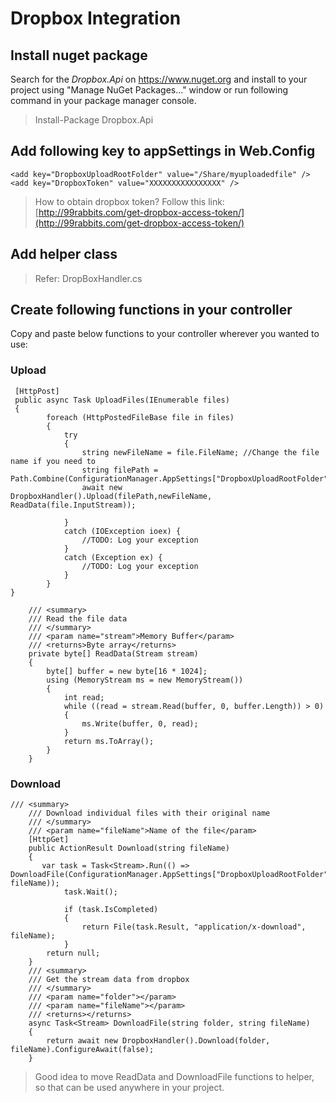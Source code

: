 # Dropbox Integration

## Install nuget package
Search for the *Dropbox.Api* on https://www.nuget.org and install to your project using "Manage NuGet Packages..." window or run following command in your package manager console.
> Install-Package Dropbox.Api

## Add following key to appSettings in Web.Config

    <add key="DropboxUploadRootFolder" value="/Share/myuploadedfile" />
    <add key="DropboxToken" value="XXXXXXXXXXXXXXXX" />
> How to obtain dropbox token? Follow this link: [http://99rabbits.com/get-dropbox-access-token/](http://99rabbits.com/get-dropbox-access-token/) 

## Add helper class
> Refer: DropBoxHandler.cs

## Create following functions in your controller 
Copy and paste below functions to your controller wherever you wanted to use:

### Upload

     [HttpPost]
     public async Task UploadFiles(IEnumerable files)
     {
            foreach (HttpPostedFileBase file in files)
            {
                try
                {
                    string newFileName = file.FileName; //Change the file name if you need to
                    string filePath = Path.Combine(ConfigurationManager.AppSettings["DropboxUploadRootFolder"]);
                    await new DropboxHandler().Upload(filePath,newFileName, ReadData(file.InputStream));
                    
                }
                catch (IOException ioex) {
                    //TODO: Log your exception
                }
                catch (Exception ex) {
                    //TODO: Log your exception
                }
            }
    }

        /// <summary>
        /// Read the file data
        /// </summary>
        /// <param name="stream">Memory Buffer</param>
        /// <returns>Byte array</returns>
        private byte[] ReadData(Stream stream)
        {
            byte[] buffer = new byte[16 * 1024];
            using (MemoryStream ms = new MemoryStream())
            {
                int read;
                while ((read = stream.Read(buffer, 0, buffer.Length)) > 0)
                {
                    ms.Write(buffer, 0, read);
                }
                return ms.ToArray();
            }
        }
### Download

	/// <summary>
        /// Download individual files with their original name
        /// </summary>
        /// <param name="fileName">Name of the file</param>
        [HttpGet]
        public ActionResult Download(string fileName)
        {
           var task = Task<Stream>.Run(() => DownloadFile(ConfigurationManager.AppSettings["DropboxUploadRootFolder"], fileName));
                task.Wait();
                
                if (task.IsCompleted)
                {
                    return File(task.Result, "application/x-download", fileName);
                }         
            return null;
        }
        /// <summary>
        /// Get the stream data from dropbox
        /// </summary>
        /// <param name="folder"></param>
        /// <param name="fileName"></param>
        /// <returns></returns>
        async Task<Stream> DownloadFile(string folder, string fileName)
        {
            return await new DropboxHandler().Download(folder, fileName).ConfigureAwait(false);
        }
> Good idea to move ReadData and DownloadFile functions to helper, so that can be used anywhere in your project.

